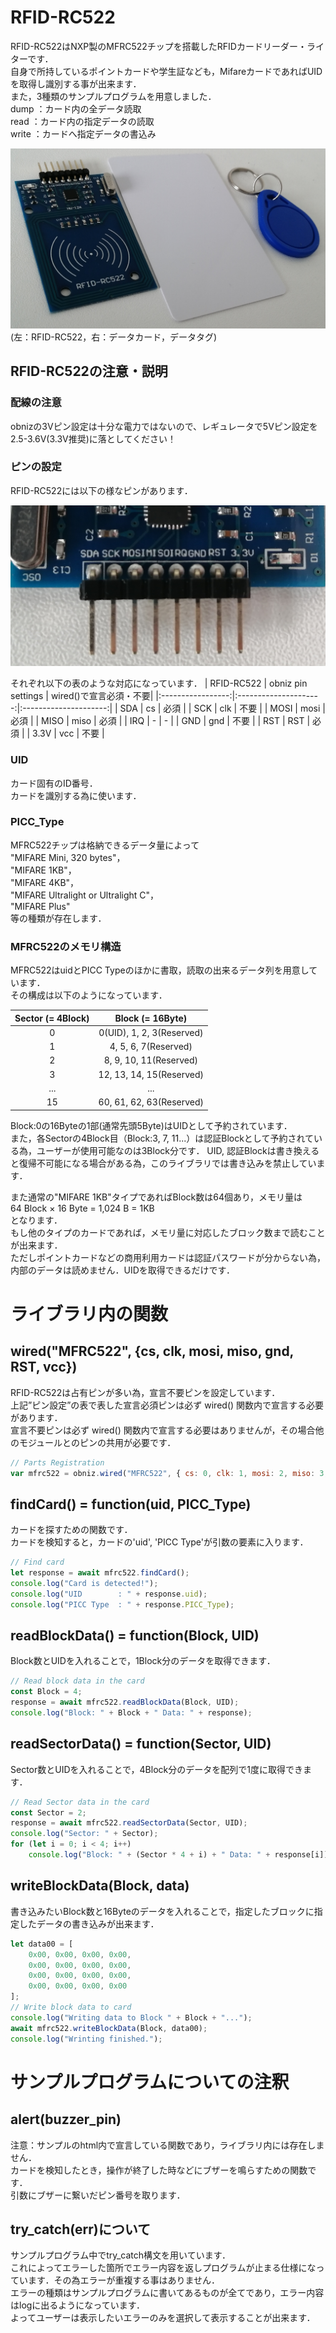 # RFID-RC522
RFID-RC522はNXP製のMFRC522チップを搭載したRFIDカードリーダー・ライターです．\
自身で所持しているポイントカードや学生証なども，MifareカードであればUIDを取得し識別する事が出来ます．\
また，3種類のサンプルプログラムを用意しました．\
dump	：カード内の全データ読取\
read 	：カード内の指定データの読取\
write 	：カードへ指定データの書込み

![](image.jpg)
(左：RFID-RC522，右：データカード，データタグ)


## RFID-RC522の注意・説明
### 配線の注意
obnizの3Vピン設定は十分な電力ではないので、レギュレータで5Vピン設定を2.5-3.6V(3.3V推奨)に落としてください！

### ピンの設定
RFID-RC522には以下の様なピンがあります．

![](pin_position.jpg)

それぞれ以下の表のような対応になっています．
| RFID-RC522 		| obniz pin settings 	| wired()で宣言必須・不要|
|:-----------------:|:---------------------:|:---------------------:|
| SDA				| cs					| 必須					|
| SCK				| clk 					| 不要					|
| MOSI 				| mosi 					| 必須					|
| MISO 				| miso 					| 必須					|
| IRQ 				| - 					| -						|
| GND 				| gnd 					| 不要					|
| RST 				| RST 					| 必須					|
| 3.3V 				| vcc 					| 不要					|

### UID
カード固有のID番号．\
カードを識別する為に使います．

### PICC_Type
MFRC522チップは格納できるデータ量によって\
"MIFARE Mini, 320 bytes"，\
"MIFARE 1KB"，\
"MIFARE 4KB"，\
"MIFARE Ultralight or Ultralight C"，\
"MIFARE Plus"\
等の種類が存在します．

### MFRC522のメモリ構造
MFRC522はuidとPICC Typeのほかに書取，読取の出来るデータ列を用意しています．\
その構成は以下のようになっています．

|Sector (= 4Block)	|Block (= 16Byte)				|
|:-----------------:|:-----------------------------:|
|0 					|0(UID), 1, 2, 3(Reserved)		|
|1 					|4, 5, 6, 7(Reserved)			|
|2 					|8, 9, 10, 11(Reserved) 		|
|3					|12, 13, 14, 15(Reserved) 		|
|... 				|... 							|
|15					|60, 61, 62, 63(Reserved)		|

Block:0の16Byteの1部(通常先頭5Byte)はUIDとして予約されています．\
また，各Sectorの4Block目（Block:3, 7, 11...）は認証Blockとして予約されている為，ユーザーが使用可能なのは3Block分です．
UID, 認証Blockは書き換えると復帰不可能になる場合がある為，このライブラリでは書き込みを禁止しています．

また通常の"MIFARE 1KB"タイプであればBlock数は64個あり，メモリ量は\
64 Block × 16 Byte = 1,024 B = 1KB\
となります．\
もし他のタイプのカードであれば，メモリ量に対応したブロック数まで読むことが出来ます．\
ただしポイントカードなどの商用利用カードは認証パスワードが分からない為，内部のデータは読めません．UIDを取得できるだけです．

# ライブラリ内の関数

## wired("MFRC522", {cs, clk, mosi, miso, gnd, RST, vcc})
RFID-RC522は占有ピンが多い為，宣言不要ピンを設定しています．\
上記”ピン設定”の表で表した宣言必須ピンは必ず wired() 関数内で宣言する必要があります．\
宣言不要ピンは必ず wired() 関数内で宣言する必要はありませんが，その場合他のモジュールとのピンの共用が必要です．

```Javascript
// Parts Registration
var mfrc522 = obniz.wired("MFRC522", { cs: 0, clk: 1, mosi: 2, miso: 3, gnd: 4, RST: 5, vcc: 6});
```


## findCard() = function(uid, PICC_Type)

カードを探すための関数です．\
カードを検知すると，カードの'uid', 'PICC Type'が引数の要素に入ります．

```Javascript
// Find card
let response = await mfrc522.findCard();
console.log("Card is detected!");
console.log("UID		: " + response.uid);
console.log("PICC Type 	: " + response.PICC_Type);
```


## readBlockData() = function(Block, UID)
Block数とUIDを入れることで，1Block分のデータを取得できます．

```Javascript
// Read block data in the card
const Block = 4;
response = await mfrc522.readBlockData(Block, UID);
console.log("Block: " + Block + " Data: " + response);
```

## readSectorData() = function(Sector, UID)
Sector数とUIDを入れることで，4Block分のデータを配列で1度に取得できます．

```Javascript
// Read Sector data in the card
const Sector = 2;
response = await mfrc522.readSectorData(Sector, UID);
console.log("Sector: " + Sector);
for (let i = 0; i < 4; i++)
	console.log("Block: " + (Sector * 4 + i) + " Data: " + response[i]);
```

## writeBlockData(Block, data)
書き込みたいBlock数と16Byteのデータを入れることで，指定したブロックに指定したデータの書き込みが出来ます．

```Javascript
let data00 = [
	0x00, 0x00, 0x00, 0x00,
	0x00, 0x00, 0x00, 0x00,
	0x00, 0x00, 0x00, 0x00,
	0x00, 0x00, 0x00, 0x00
];
// Write block data to card
console.log("Writing data to Block " + Block + "...");
await mfrc522.writeBlockData(Block, data00);
console.log("Wrinting finished.");
```

# サンプルプログラムについての注釈
## alert(buzzer_pin)
注意：サンプルのhtml内で宣言している関数であり，ライブラリ内には存在しません．\
カードを検知したとき，操作が終了した時などにブザーを鳴らすための関数です．\
引数にブザーに繋いだピン番号を取ります．
## try_catch(err)について
サンプルプログラム中でtry_catch構文を用いています．\
これによってエラーした箇所でエラー内容を返しプログラムが止まる仕様になっています．その為エラーが重複する事はありません．\
エラーの種類はサンプルプログラムに書いてあるものが全てであり，エラー内容はlogに出るようになっています．\
よってユーザーは表示したいエラーのみを選択して表示することが出来ます．